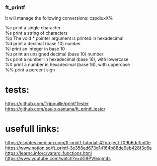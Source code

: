 ### ft_printf  
It will manage the following conversions: cspdiuxX%  
  
%c print a single character  
%s print a string of characters  
%p The void * pointer argument is printed in hexadecimal  
%d print a decimal (base 10) number  
%i print an integer in base 10  
%u print an unsigned decimal (base 10) number  
%x print a number in hexadecimal (base 16), with lowercase  
%X print a number in hexadecimal (base 16), with uppercase  
%% print a percent sign  

# tests:  
https://github.com/Tripouille/printfTester  
https://github.com/paulo-santana/ft_printf_tester  

# usefull links:
https://csnotes.medium.com/ft-printf-tutorial-42project-f09b6dc1cd0e  
https://www.notion.so/ft_printf-3e358ed673d14164b88de9eb428f3c6a  
https://learnc.info/c/vararg_functions.html  
https://www.youtube.com/watch?v=dG8PV6xqm4s  
